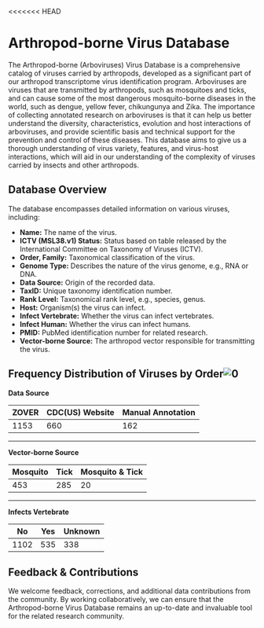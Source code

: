 <<<<<<< HEAD

# Arthropod-borne Virus Database

The Arthropod-borne (Arboviruses) Virus Database is a comprehensive catalog of viruses carried by arthropods, developed as a significant part of our arthropod transcriptome virus identification program. Arboviruses are viruses that are transmitted by arthropods, such as mosquitoes and ticks, and can cause some of the most dangerous mosquito-borne diseases in the world, such as dengue, yellow fever, chikungunya and Zika. The importance of collecting annotated research on arboviruses is that it can help us better understand the diversity, characteristics, evolution and host interactions of arboviruses, and provide scientific basis and technical support for the prevention and control of these diseases. This database aims to give us a thorough understanding of virus variety, features, and virus-host interactions, which will aid in our understanding of the complexity of viruses carried by insects and other arthropods.

## Database Overview

The database encompasses detailed information on various viruses, including:

- **Name:** The name of the virus.
- **ICTV (MSL38.v1) Status:** Status based on table released by the International Committee on Taxonomy of Viruses (ICTV).
- **Order, Family:** Taxonomical classification of the virus.
- **Genome Type:** Describes the nature of the virus genome, e.g., RNA or DNA.
- **Data Source:** Origin of the recorded data.
- **TaxID:** Unique taxonomy identification number.
- **Rank Level:** Taxonomical rank level, e.g., species, genus.
- **Host:** Organism(s) the virus can infect.
- **Infect Vertebrate:** Whether the virus can infect vertebrates.
- **Infect Human:** Whether the virus can infect humans.
- **PMID:** PubMed identification number for related research.
- **Vector-borne Source:** The arthropod vector responsible for transmitting the virus.

## Frequency Distribution of Viruses by Order![0](./pic/Frequency_Order.png)

**Data Source**

| ZOVER | CDC(US) Website | Manual Annotation |
| ----- | --------------- | ----------------- |
| 1153  | 660             | 162               |

---

**Vector-borne Source**

| Mosquito | Tick | Mosquito & Tick |
| -------- | ---- | --------------- |
| 453      | 285  | 20              |

---

**Infects Vertebrate**

| No   | Yes | Unknown |
| ---- | --- | ------- |
| 1102 | 535 | 338     |

## Feedback & Contributions

We welcome feedback, corrections, and additional data contributions from the community. By working collaboratively, we can ensure that the Arthropod-borne Virus Database remains an up-to-date and invaluable tool for the related research community.

 
